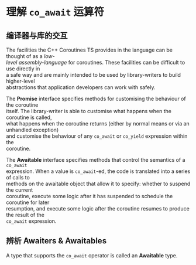 # 理解 `co_await` 运算符

## 编译器与库的交互

The facilities the C++ Coroutines TS provides in the language can be thought of as a *low-\
level assembly-language* for coroutines. These facilities can be difficult to use directly in \
a safe way and are mainly intended to be used by library-writers to build higher-level \
abstractions that application developers can work with safely.

The **Promise** interface specifies methods for customising the behaviour of the coroutine \
itself. The library-writer is able to customise what happens when the coroutine is called, \
what happens when the coroutine returns (either by normal means or via an unhandled exception) \
and customise the behaviour of any `co_await` or `co_yield` expression within the \
coroutine.

The **Awaitable** interface specifies methods that control the semantics of a `co_await` \
expression. When a value is `co_await`-ed, the code is translated into a series of calls to \
methods on the awaitable object that allow it to specify: whether to suspend the current \
coroutine, execute some logic after it has suspended to schedule the coroutine for later \
resumption, and execute some logic after the coroutine resumes to produce the result of the \
`co_await` expression.

## 辨析 Awaiters & Awaitables

A type that supports the `co_await` operator is called an **Awaitable** type.



